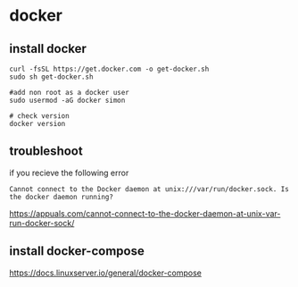 # docker


## install docker 

```
curl -fsSL https://get.docker.com -o get-docker.sh
sudo sh get-docker.sh

#add non root as a docker user
sudo usermod -aG docker simon

# check version
docker version

```

## troubleshoot

if you recieve the following error

```
Cannot connect to the Docker daemon at unix:///var/run/docker.sock. Is the docker daemon running?
```
https://appuals.com/cannot-connect-to-the-docker-daemon-at-unix-var-run-docker-sock/

## install docker-compose

https://docs.linuxserver.io/general/docker-compose
